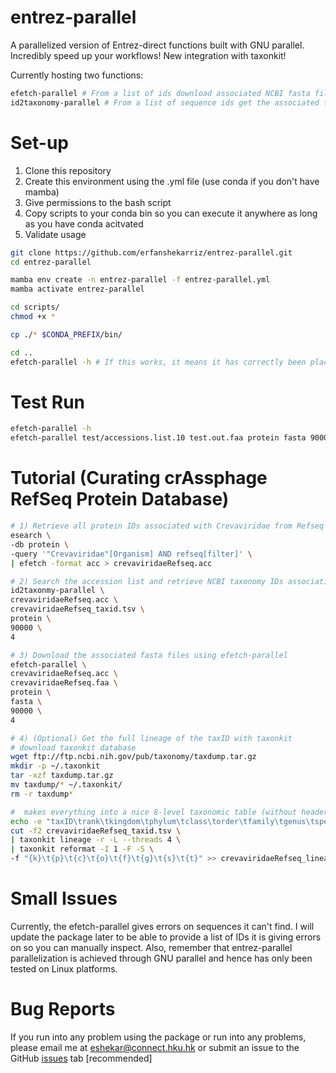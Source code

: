 # entrez-parallel
A parallelized version of Entrez-direct functions built with GNU parallel. Incredibly speed up your workflows! New integration with taxonkit!

Currently hosting two functions:
```bash
efetch-parallel # From a list of ids download associated NCBI fasta files with parallelization [or other chosen output formats]
id2taxonomy-parallel # From a list of sequence ids get the associated taxonomy with parallelization
```

# Set-up 
1) Clone this repository
2) Create this environment using the .yml file (use conda if you don't have mamba)
3) Give permissions to the bash script 
4) Copy scripts to your conda bin so you can execute it anywhere as long as you have conda acitvated
5) Validate usage
```bash
git clone https://github.com/erfanshekarriz/entrez-parallel.git
cd entrez-parallel

mamba env create -n entrez-parallel -f entrez-parallel.yml
mamba activate entrez-parallel

cd scripts/
chmod +x *

cp ./* $CONDA_PREFIX/bin/

cd ..
efetch-parallel -h # If this works, it means it has correctly been placed in your bin

```

# Test Run 
```bash
efetch-parallel -h
efetch-parallel test/accessions.list.10 test.out.faa protein fasta 90000 4
```

# Tutorial (Curating crAssphage RefSeq Protein Database) 
```bash
# 1) Retrieve all protein IDs associated with Crevaviridae from Refseq database [crAssphage Refseq proteins].
esearch \
-db protein \
-query '"Crevaviridae"[Organism] AND refseq[filter]' \
| efetch -format acc > crevaviridaeRefseq.acc

# 2) Search the accession list and retrieve NCBI taxonomy IDs association with each sequence
id2taxonmy-parallel \
crevaviridaeRefseq.acc \
crevaviridaeRefseq_taxid.tsv \
protein \
90000 \
4

# 3) Download the associated fasta files using efetch-parallel
efetch-parallel \
crevaviridaeRefseq.acc \
crevaviridaeRefseq.faa \
protein \
fasta \
90000 \
4

# 4) (Optional) Get the full lineage of the taxID with taxonkit
# download taxonkit database
wget ftp://ftp.ncbi.nih.gov/pub/taxonomy/taxdump.tar.gz
mkdir -p ~/.taxonkit
tar -xzf taxdump.tar.gz
mv taxdump/* ~/.taxonkit/
rm -r taxdump*

#  makes everything into a nice 8-level taxonomic table (without headers)
echo -e "taxID\trank\tkingdom\tphylum\tclass\torder\tfamily\tgenus\tspecies\tstrain" > crevaviridaeRefseq_lineage.tsv
cut -f2 crevaviridaeRefseq_taxid.tsv \
| taxonkit lineage -r -L --threads 4 \
| taxonkit reformat -I 1 -F -S \
-f "{k}\t{p}\t{c}\t{o}\t{f}\t{g}\t{s}\t{t}" >> crevaviridaeRefseq_lineage.tsv
```

# Small Issues
Currently, the efetch-parallel gives errors on sequences it can't find. I will update the package later to be able to provide a list of IDs it is giving errors on so you can manually inspect. Also, remember that entrez-parallel parallelization is achieved through GNU parallel and hence has only been tested on Linux platforms. 

# Bug Reports
If you run into any problem using the package or run into any problems, please email me at eshekar@connect.hku.hk or submit an issue to the GitHub [issues](https://github.com/erfanshekarriz/entrez-parallel/issues) tab [recommended]

